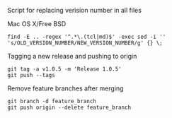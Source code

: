 
Script for replacing verision number in all files

Mac OS X/Free BSD

    find -E .. -regex '^.*\.(tcl|md)$' -exec sed -i '' 's/OLD_VERSION_NUMBER/NEW_VERSION_NUMBER/g' {} \;

Tagging a new release and pushing to origin

    git tag -a v1.0.5 -m 'Release 1.0.5' 
    git push --tags

Remove feature branches after merging

    git branch -d feature_branch
    git push origin --delete feature_branch 
